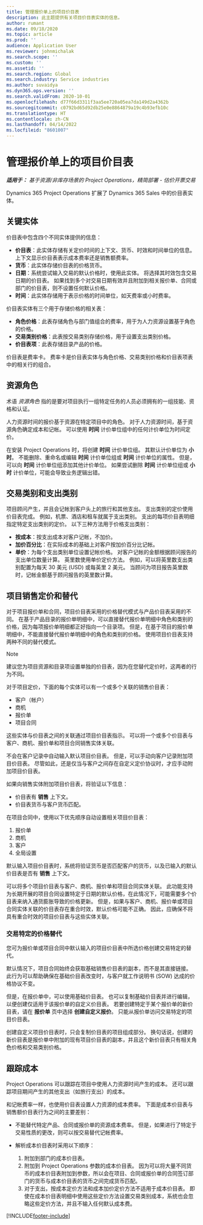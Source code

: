 ```yaml
---
title: 管理报价单上的项目价目表
description: 此主题提供有关项目价目表实体的信息。
author: rumant
ms.date: 09/18/2020
ms.topic: article
ms.prod: ''
audience: Application User
ms.reviewer: johnmichalak
ms.search.scope: ''
ms.custom: ''
ms.assetid: ''
ms.search.region: Global
ms.search.industry: Service industries
ms.author: suvaidya
ms.dyn365.ops.version: ''
ms.search.validFrom: 2020-10-01
ms.openlocfilehash: d77f66d3311f3aa5ee720a05ea7da149d2a4362b
ms.sourcegitcommit: c0792bd65d92db25e0e8864879a19c4b93efb10c
ms.translationtype: HT
ms.contentlocale: zh-CN
ms.lasthandoff: 04/14/2022
ms.locfileid: "8601007"
---
```

# <a name="manage-project-price-lists-on-a-quote"></a>管理报价单上的项目价目表

_**适用于：** 基于资源/非库存场景的 Project Operations，精简部署 - 估价开票交易_

Dynamics 365 Project Operations 扩展了 Dynamics 365 Sales 中的价目表实体。 

## <a name="key-entities"></a>关键实体

价目表中包含四个不同实体提供的信息：

- **价目表**：此实体存储有关定价时间的上下文、货币、时效和时间单位的信息。 上下文显示价目表表示成本费率还是销售额费率。 
- **货币**：此实体存储价目表的价格货币。 
- **日期**：系统尝试输入交易的默认价格时，使用此实体。 将选择其时效包含交易日期的价目表。 如果找到多个对交易日期有效并且附加到相关报价单、合同或部门的价目表，则不设置任何默认价格。 
- **时间**：此实体存储用于表示价格的时间单位，如天费率或小时费率。 

价目表实体有三个用于存储价格的相关表：

  - **角色价格**：此表存储角色与部门值组合的费率，用于为人力资源设置基于角色的价格。
  - **交易类别价格**：此表按交易类别存储价格，用于设置支出类别价格。
  - **价目表项**：此表存储目录产品的价格。
 
价目表是费率卡。 费率卡是价目表实体与角色价格、交易类别价格和价目表项表中的相关行的组合。

## <a name="resource-roles"></a>资源角色

术语 *资源角色* 指的是要对项目执行一组特定任务的人员必须拥有的一组技能、资格和认证。

人力资源时间的报价基于资源在特定项目中的角色。 对于人力资源时间，基于资源角色确定成本和记帐。 可以使用 **时间** 计价单位组中的任何计价单位为时间定价。

在安装 Project Operations 时，将创建 **时间** 计价单位组。 其默认计价单位为 **小时**。 不能删除、重命名或编辑 **时间** 计价单位组或 **时间** 计价单位的属性。 但是，可以向 **时间** 计价单位组添加其他计价单位。 如果尝试删除 **时间** 计价单位组或 **小时** 计价单位，可能会导致业务逻辑出错。
 
## <a name="transaction-categories-and-expense-categories"></a>交易类别和支出类别

项目顾问产生，并且会记帐到客户头上的旅行和其他支出。 支出类别的定价使用价目表完成。 例如，机票、酒店和租车就属于支出类别。 支出的每项价目表明细指定特定支出类别的定价。 以下三种方法用于价格支出类别：

- **按成本**：按支出成本对客户记帐，不加价。
- **加价百分比**：在实际成本的基础上对客户按加价百分比记帐。 
- **单价**：为每个支出类别单位设置记帐价格。 对客户记帐的金额根据顾问报告的支出单位数量计算。 英里数使用单价定价方法。 例如，可以将英里数支出类别配置为每天 30 美元 (USD) 或每英里 2 美元。 当顾问为项目报告英里数时，记帐金额基于顾问报告的英里数计算。
 
## <a name="project-sales-pricing-and-overrides"></a>项目销售定价和替代

对于项目报价单和合同，项目价目表采用的价格替代模式与产品价目表采用的不同。 在基于产品目录的报价单明细中，可以直接替代报价单明细中角色和类别的价格，因为每项报价单明细都正好指向一个目录项。 但是，在基于项目的报价单明细中，不能直接替代报价单明细中的角色和类别的价格。 使用项目价目表支持两种不同的替代模式。

> [!NOTE]
> 建议您为项目资源和目录项设置单独的价目表，因为在您替代定价时，这两者的行为不同。

对于项目定价，下面的每个实体可以有一个或多个关联的销售价目表：

- 客户（帐户） 
- 商机 
- 报价单 
- 项目合同

这些实体与价目表之间的关联通过项目价目表指示。 可以将一个或多个价目表与客户、商机、报价单和项目合同销售实体关联。

不会在客户记录中自动输入默认项目价目表。 但是，可以手动向客户记录附加项目价目表。 尽管如此，还是仅当与客户之间存在自定义定价协议时，才应手动附加项目价目表。 

如果向销售实体附加项目价目表，将验证以下信息：

- 价目表有 **销售** 上下文。 
- 价目表货币与客户货币匹配。 

在项目合同中，使用以下优先顺序自动设置相关项目价目表：

1. 报价单
2. 商机​​
3. 客户 
4. 全局设置 

默认输入项目价目表时，系统将验证货币是否匹配客户的货币，以及已输入的默认价目表是否有 **销售** 上下文。

可以将多个项目价目表与客户、商机、报价单和项目合同实体关联。 此功能支持为长期开展的项目合同设置特定于日期的默认价格，在此情况下，可能需要多个价目表来纳入通货膨胀导致的价格更新。 但是，如果与客户、商机、报价单或项目合同实体关联的价目表存在重合时效，默认价格可能不正确。 因此，应确保不将具有重合时效的项目价目表与这些实体关联。

### <a name="deal-specific-price-overrides"></a>交易特定的价格替代

您可为报价单或项目合同中默认输入的项目价目表中所选价格创建交易特定的替代。

默认情况下，项目合同始终会获取基础销售价目表的副本，而不是其直接链接。 此行为可以帮助确保在基础价目表改变时，与客户就工作说明书 (SOW) 达成的价格协议不变。

但是，在报价单中，可以使用基础价目表。 也可以复制基础价目表并进行编辑，以便创建仅适用于该报价单的自定义价目表。 若要创建特定于某个报价单的新价目表，请在 **报价单** 页中选择 **创建自定义报价**。 只能从报价单访问交易特定的项目价目表。 

创建自定义项目价目表时，只会复制价目表的项目组成部分。 换句话说，创建的新价目表是报价单中附加的现有项目价目表的副本，并且这个新价目表只有相关角色价格和交易类别价格。
  
## <a name="tracking-costs"></a>跟踪成本

Project Operations 可以跟踪在项目中使用人力资源时间产生的成本。 还可以跟踪项目期间产生的其他支出（如旅行支出）的成本。

和记帐费率一样，也使用价目表设置人力资源的成本费率。 下面是成本价目表与销售额价目表行为之间的主要差别：

- 不能替代特定产品、合同或报价单的资源成本费率。 但是，如果进行了特定于交易性质的更改，则可以按交易替代记帐费率。 

- 解析成本价目表时采用以下顺序：

    1. 附加到部门的成本价目表。
    2. 附加到 Project Operations 参数的成本价目表。 因为可以将大量不同货币的成本价目表附加到参数，所以会在项目、合同或报价单的合同签订部门的货币与成本价目表的货币之间完成货币匹配。
    3. 对于支出，按成本定价方法和成本加价定价方法不适用于成本价目表。 即使在成本价目表明细中使用这些定价方法设置交易类别成本，系统也会忽略这些定价方法，并且不输入任何默认成本费。


[!INCLUDE[footer-include](../includes/footer-banner.md)]